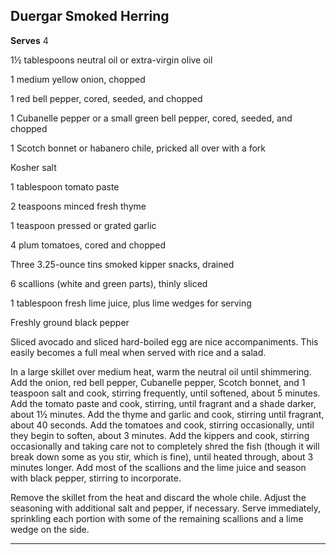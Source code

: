 ﻿## Duergar Smoked Herring

**Serves** 4

1½ tablespoons neutral oil or extra-virgin olive oil

1 medium yellow onion, chopped

1 red bell pepper, cored, seeded, and chopped

1 Cubanelle pepper or a small green bell pepper, cored, seeded, and chopped

1 Scotch bonnet or habanero chile, pricked all over with a fork

Kosher salt

1 tablespoon tomato paste

2 teaspoons minced fresh thyme

1 teaspoon pressed or grated garlic

4 plum tomatoes, cored and chopped

Three 3.25-ounce tins smoked kipper snacks, drained

6 scallions (white and green parts), thinly sliced

1 tablespoon fresh lime juice, plus lime wedges for serving

Freshly ground black pepper

Sliced avocado and sliced hard-boiled egg are nice accompaniments. This easily becomes a full meal when served with rice and a salad.

In a large skillet over medium heat, warm the neutral oil until shimmering. Add the onion, red bell pepper, Cubanelle pepper, Scotch bonnet, and 1 teaspoon salt and cook, stirring frequently, until softened, about 5 minutes. Add the tomato paste and cook, stirring, until fragrant and a shade darker, about 1½ minutes. Add the thyme and garlic and cook, stirring until fragrant, about 40 seconds. Add the tomatoes and cook, stirring occasionally, until they begin to soften, about 3 minutes. Add the kippers and cook, stirring occasionally and taking care not to completely shred the fish (though it will break down some as you stir, which is fine), until heated through, about 3 minutes longer. Add most of the scallions and the lime juice and season with black pepper, stirring to incorporate.

Remove the skillet from the heat and discard the whole chile. Adjust the seasoning with additional salt and pepper, if necessary. Serve immediately, sprinkling each portion with some of the remaining scallions and a lime wedge on the side.

---


